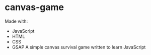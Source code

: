 # canvas-game
Made with:
- JavaScript
- HTML
- CSS
- GSAP
A simple canvas survival game written to learn JavaScript
